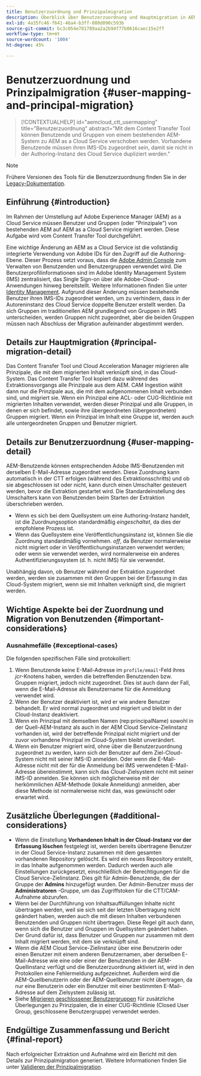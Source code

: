 ```yaml
---
title: Benutzerzuordnung und Prinzipalmigration
description: Überblick über Benutzerzuordnung und Hauptmigration in AEM as a Cloud Service.
exl-id: 4a35fc46-f641-46a4-b3ff-080d090c593b
source-git-commit: bc3c054e781789aa2a2b94f77b0616caec15e2ff
workflow-type: tm+mt
source-wordcount: '1004'
ht-degree: 45%

---
```


# Benutzerzuordnung und Prinzipalmigration {#user-mapping-and-principal-migration}

>[!CONTEXTUALHELP]
>id="aemcloud_ctt_usermapping"
>title="Benutzerzuordnung"
>abstract="Mit dem Content Transfer Tool können Benutzende und Gruppen von einem bestehenden AEM-System zu AEM as a Cloud Service verschoben werden. Vorhandene Benutzende müssen ihren IMS-IDs zugeordnet sein, damit sie nicht in der Authoring-Instanz des Cloud Service dupliziert werden."

>[!NOTE]
>Frühere Versionen des Tools für die Benutzerzuordnung finden Sie in der [Legacy-Dokumentation](/help/journey-migration/content-transfer-tool/user-mapping-tool-legacy/considerations-user-mapping-tool-legacy.md).

## Einführung {#introduction}

Im Rahmen der Umstellung auf Adobe Experience Manager (AEM) as a Cloud Service müssen Benutzer und Gruppen (oder &quot;Prinzipale&quot;) von bestehenden AEM auf AEM as a Cloud Service migriert werden. Diese Aufgabe wird vom Content Transfer Tool durchgeführt.

Eine wichtige Änderung an AEM as a Cloud Service ist die vollständig integrierte Verwendung von Adobe IDs für den Zugriff auf die Authoring-Ebene. Dieser Prozess setzt voraus, dass die [Adobe Admin Console](https://helpx.adobe.com/de/enterprise/using/admin-console.html) zum Verwalten von Benutzenden und Benutzergruppen verwendet wird. Die Benutzerprofilinformationen sind im Adobe Identity Management System (IMS) zentralisiert, das Single Sign-on über alle Adobe-Cloud-Anwendungen hinweg bereitstellt. Weitere Informationen finden Sie unter [Identity Management](https://experienceleague.adobe.com/docs/experience-manager-cloud-service/content/overview/what-is-new-and-different.html?lang=de#identity-management). Aufgrund dieser Änderung müssen bestehende Benutzer ihren IMS-IDs zugeordnet werden, um zu verhindern, dass in der Autoreninstanz des Cloud Service doppelte Benutzer erstellt werden. Da sich Gruppen im traditionellen AEM grundlegend von Gruppen in IMS unterscheiden, werden Gruppen nicht zugeordnet, aber die beiden Gruppen müssen nach Abschluss der Migration aufeinander abgestimmt werden.

## Details zur Hauptmigration {#principal-migration-detail}

Das Content Transfer Tool und Cloud Acceleration Manager migrieren alle Prinzipale, die mit dem migrierten Inhalt verknüpft sind, in das Cloud-System.  Das Content Transfer Tool kopiert dazu während des Extraktionsvorgangs alle Prinzipale aus dem AEM.  CAM Ingestion wählt dann nur die Prinzipale aus, die mit dem aufgenommenen Inhalt verbunden sind, und migriert sie. Wenn ein Prinzipal eine ACL- oder CUG-Richtlinie mit migrierten Inhalten verwendet, werden dieser Prinzipal und alle Gruppen, in denen er sich befindet, sowie ihre übergeordneten (übergeordneten) Gruppen migriert. Wenn ein Prinzipal im Inhalt eine Gruppe ist, werden auch alle untergeordneten Gruppen und Benutzer migriert.

## Details zur Benutzerzuordnung {#user-mapping-detail}

AEM-Benutzende können entsprechenden Adobe IMS-Benutzenden mit derselben E-Mail-Adresse zugeordnet werden.  Diese Zuordnung kann automatisch in der CTT erfolgen (während des Extraktionsschritts) und ob sie abgeschlossen ist oder nicht, kann durch einen Umschalter gesteuert werden, bevor die Extraktion gestartet wird. Die Standardeinstellung des Umschalters kann von Benutzenden beim Starten der Extraktion überschrieben werden.

* Wenn es sich bei dem Quellsystem um eine Authoring-Instanz handelt, ist die Zuordnungsoption standardmäßig _eingeschaltet_, da dies der empfohlene Prozess ist.
* Wenn das Quellsystem eine Veröffentlichungsinstanz ist, können Sie die Zuordnung standardmäßig vornehmen. _off_, da Benutzer normalerweise nicht migriert oder in Veröffentlichungsinstanzen verwendet werden; oder wenn sie verwendet werden, wird normalerweise ein anderes Authentifizierungssystem (d. h. nicht IMS) für sie verwendet.

Unabhängig davon, ob Benutzer während der Extraktion zugeordnet werden, werden sie zusammen mit den Gruppen bei der Erfassung in das Cloud-System migriert, wenn sie mit Inhalten verknüpft sind, die migriert werden.

## Wichtige Aspekte bei der Zuordnung und Migration von Benutzenden {#important-considerations}

### Ausnahmefälle {#exceptional-cases}

Die folgenden spezifischen Fälle sind protokolliert:

1. Wenn Benutzende keine E-Mail-Adresse im `profile/email`-Feld ihres *jcr*-Knotens haben, werden die betreffenden Benutzenden bzw. Gruppen migriert, jedoch nicht zugeordnet. Dies ist auch dann der Fall, wenn die E-Mail-Adresse als Benutzername für die Anmeldung verwendet wird.
2. Wenn der Benutzer deaktiviert ist, wird er wie andere Benutzer behandelt. Er wird normal zugeordnet und migriert und bleibt in der Cloud-Instanz deaktiviert.
3. Wenn ein Prinzipal mit demselben Namen (rep:principalName) sowohl in der Quell-AEM-Instanz als auch in der AEM Cloud Service-Zielinstanz vorhanden ist, wird der betreffende Prinzipal nicht migriert und der zuvor vorhandene Prinzipal im Cloud-System bleibt unverändert.
4. Wenn ein Benutzer migriert wird, ohne über die Benutzerzuordnung zugeordnet zu werden, kann sich der Benutzer auf dem Ziel-Cloud-System nicht mit seiner IMS-ID anmelden. Oder wenn die E-Mail-Adresse nicht mit der für die Anmeldung bei IMS verwendeten E-Mail-Adresse übereinstimmt, kann sich das Cloud-Zielsystem nicht mit seiner IMS-ID anmelden. Sie können sich möglicherweise mit der herkömmlichen AEM-Methode (lokale Anmeldung) anmelden, aber diese Methode ist normalerweise nicht das, was gewünscht oder erwartet wird.

## Zusätzliche Überlegungen {#additional-considerations}

* Wenn die Einstellung **Vorhandenen Inhalt in der Cloud-Instanz vor der Erfassung löschen** festgelegt ist, werden bereits übertragene Benutzer in der Cloud Service-Instanz zusammen mit dem gesamten vorhandenen Repository gelöscht. Es wird ein neues Repository erstellt, in das Inhalte aufgenommen werden. Dadurch werden auch alle Einstellungen zurückgesetzt, einschließlich der Berechtigungen für die Cloud Service-Zielinstanz. Dies gilt für Admin-Benutzende, die der Gruppe der **Admins** hinzugefügt wurden. Der Admin-Benutzer muss der **Administratoren** -Gruppe, um das Zugriffstoken für die CTT/CAM-Aufnahme abzurufen.
* Wenn bei der Durchführung von Inhaltsauffüllungen Inhalte nicht übertragen werden, weil sie sich seit der letzten Übertragung nicht geändert haben, werden auch die mit diesen Inhalten verbundenen Benutzenden und Gruppen nicht übertragen. Diese Regel gilt auch dann, wenn sich die Benutzer und Gruppen im Quellsystem geändert haben. Der Grund dafür ist, dass Benutzer und Gruppen nur zusammen mit dem Inhalt migriert werden, mit dem sie verknüpft sind.
* Wenn die AEM Cloud Service-Zielinstanz über eine Benutzerin oder einen Benutzer mit einem anderen Benutzernamen, aber derselben E-Mail-Adresse wie eine oder einer der Benutzenden in der AEM-Quellinstanz verfügt und die Benutzerzuordnung aktiviert ist, wird in den Protokollen eine Fehlermeldung aufgezeichnet. Außerdem wird die AEM-Quellbenutzerin oder der AEM-Quellbenutzer nicht übertragen, da nur eine Benutzerin oder ein Benutzer mit einer bestimmten E-Mail-Adresse auf dem Zielsystem zulässig ist.
* Siehe [Migrieren geschlossener Benutzergruppen](/help/journey-migration/content-transfer-tool/using-content-transfer-tool/closed-user-groups-migration.md) für zusätzliche Überlegungen zu Prinzipalen, die in einer CUG-Richtlinie (Closed User Group, geschlossene Benutzergruppe) verwendet werden.

## Endgültige Zusammenfassung und Bericht {#final-report}

Nach erfolgreicher Extraktion und Aufnahme wird ein Bericht mit den Details zur Prinzipalmigration generiert. Weitere Informationen finden Sie unter [Validieren der Prinzipalmigration](/help/journey-migration/content-transfer-tool/using-content-transfer-tool/validating-content-transfers.md#how-to-validate-principal-migration).
